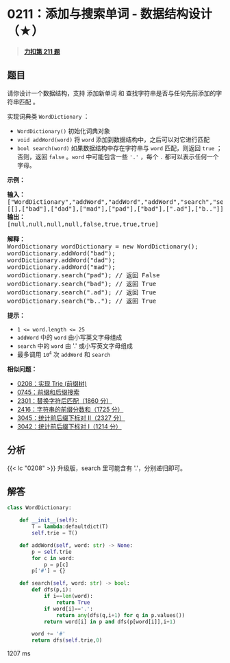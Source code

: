# 0211：添加与搜索单词 - 数据结构设计（★）


> <u>**[力扣第 211 题](https://leetcode.cn/problems/design-add-and-search-words-data-structure/)**</u>

## 题目

<p>请你设计一个数据结构，支持 添加新单词 和 查找字符串是否与任何先前添加的字符串匹配 。</p>

<p>实现词典类 <code>WordDictionary</code> ：</p>

<ul>
<li><code>WordDictionary()</code> 初始化词典对象</li>
<li><code>void addWord(word)</code> 将 <code>word</code> 添加到数据结构中，之后可以对它进行匹配</li>
<li><code>bool search(word)</code> 如果数据结构中存在字符串与 <code>word</code> 匹配，则返回 <code>true</code> ；否则，返回  <code>false</code> 。<code>word</code> 中可能包含一些 <code>'.'</code> ，每个 <code>.</code> 都可以表示任何一个字母。</li>
</ul>



<p><strong>示例：</strong></p>

<pre>
<strong>输入：</strong>
["WordDictionary","addWord","addWord","addWord","search","search","search","search"]
[[],["bad"],["dad"],["mad"],["pad"],["bad"],[".ad"],["b.."]]
<strong>输出：</strong>
[null,null,null,null,false,true,true,true]

<strong>解释：</strong>
WordDictionary wordDictionary = new WordDictionary();
wordDictionary.addWord("bad");
wordDictionary.addWord("dad");
wordDictionary.addWord("mad");
wordDictionary.search("pad"); // 返回 False
wordDictionary.search("bad"); // 返回 True
wordDictionary.search(".ad"); // 返回 True
wordDictionary.search("b.."); // 返回 True
</pre>



<p><strong>提示：</strong></p>

<ul>
<li><code>1 &lt;= word.length &lt;= 25</code></li>
<li><code>addWord</code> 中的 <code>word</code> 由小写英文字母组成</li>
<li><code>search</code> 中的 <code>word</code> 由 '.' 或小写英文字母组成</li>
<li>最多调用 <code>10<sup>4</sup></code> 次 <code>addWord</code> 和 <code>search</code></li>
</ul>


**相似问题：**
- [0208：实现 Trie (前缀树)](/leetcode/0208)
- [0745：前缀和后缀搜索](/leetcode/0745)
- [2301：替换字符后匹配（1860 分）](/leetcode/2301)
- [2416：字符串的前缀分数和（1725 分）](/leetcode/2416)
- [3045：统计前后缀下标对 II（2327 分）](/leetcode/3045)
- [3042：统计前后缀下标对 I（1214 分）](/leetcode/3042)


## 分析

{{< lc "0208" >}} 升级版，search 里可能含有 '.'，分别递归即可。

## 解答

```python
class WordDictionary:

    def __init__(self):
        T = lambda:defaultdict(T)
        self.trie = T()

    def addWord(self, word: str) -> None:
        p = self.trie
        for c in word:
            p = p[c]
        p['#'] = {}

    def search(self, word: str) -> bool:
        def dfs(p,i):
            if i==len(word):
                return True
            if word[i]=='.':
                return any(dfs(q,i+1) for q in p.values())
            return word[i] in p and dfs(p[word[i]],i+1)

        word += '#'
        return dfs(self.trie,0)
```
1207 ms


